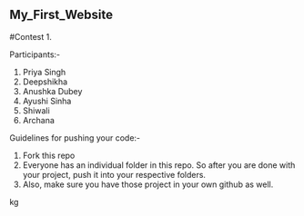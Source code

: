 ## My_First_Website
   #Contest 1. 

Participants:- 
1. Priya Singh
2. Deepshikha
3. Anushka Dubey
4. Ayushi Sinha
5. Shiwali 
6. Archana

Guidelines for pushing your code:-
1. Fork this repo
2. Everyone has an individual folder in this repo. So after you are done with your project, push it into your respective folders.
3. Also, make sure you have those project in your own github as well.


kg
